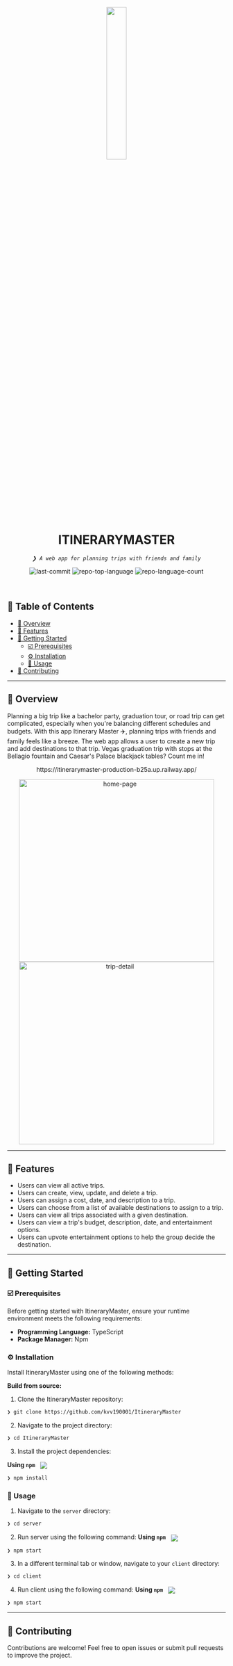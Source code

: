<p align="center">
    <img src="https://static-00.iconduck.com/assets.00/airplane-emoji-2048x2048-ht53h55r.png" align="center" width="30%">
</p>
<p align="center"><h1 align="center">ITINERARYMASTER</h1></p>
<p align="center">
	<em><code>❯ A web app for planning trips with friends and family</code></em>
</p>
<p align="center">
	<img src="https://img.shields.io/github/last-commit/kvv190001/ItineraryMaster?style=default&logo=git&logoColor=white&color=0080ff" alt="last-commit">
	<img src="https://img.shields.io/github/languages/top/kvv190001/ItineraryMaster?style=default&color=0080ff" alt="repo-top-language">
	<img src="https://img.shields.io/github/languages/count/kvv190001/ItineraryMaster?style=default&color=0080ff" alt="repo-language-count">
</p>
<p align="center"><!-- default option, no dependency badges. -->
</p>
<p align="center">
	<!-- default option, no dependency badges. -->
</p>
<br>

## 🔗 Table of Contents

- [📍 Overview](#-overview)
- [👾 Features](#-features)
- [🚀 Getting Started](#-getting-started)
  - [☑️ Prerequisites](#-prerequisites)
  - [⚙️ Installation](#-installation)
  - [🤖 Usage](#🤖-usage)
- [🔰 Contributing](#-contributing)

---

## 📍 Overview

Planning a big trip like a bachelor party, graduation tour, or road trip can get complicated, especially when you're balancing different schedules and budgets. With this app Itinerary Master ✈️, planning trips with friends and family feels like a breeze. The web app allows a user to create a new trip and add destinations to that trip. Vegas graduation trip with stops at the Bellagio fountain and Caesar's Palace blackjack tables? Count me in!
<p align="center">https://itinerarymaster-production-b25a.up.railway.app/</p>

<p align="center">
	<img src="https://github.com/user-attachments/assets/48621b33-d62d-4509-a5d2-7482fa3b1542" alt="home-page" width="450" height="420" />
	<img src="https://github.com/user-attachments/assets/118b8b5d-c2b0-485f-b416-8adb5d708fea" alt="trip-detail" width="450" height="420" />
</p>

---

## 👾 Features

- Users can view all active trips.
- Users can create, view, update, and delete a trip.
- Users can assign a cost, date, and description to a trip.
- Users can choose from a list of available destinations to assign to a trip.
- Users can view all trips associated with a given destination.
- Users can view a trip's budget, description, date, and entertainment options.
- Users can upvote entertainment options to help the group decide the destination.

---

## 🚀 Getting Started

### ☑️ Prerequisites

Before getting started with ItineraryMaster, ensure your runtime environment meets the following requirements:

- **Programming Language:** TypeScript
- **Package Manager:** Npm


### ⚙️ Installation

Install ItineraryMaster using one of the following methods:

**Build from source:**

1. Clone the ItineraryMaster repository:
```sh
❯ git clone https://github.com/kvv190001/ItineraryMaster
```

2. Navigate to the project directory:
```sh
❯ cd ItineraryMaster
```

3. Install the project dependencies:


**Using `npm`** &nbsp; [<img align="center" src="https://img.shields.io/badge/npm-CB3837.svg?style={badge_style}&logo=npm&logoColor=white" />](https://www.npmjs.com/)

```sh
❯ npm install
```




### 🤖 Usage
1. Navigate to the `server` directory:
```sh
❯ cd server
```

2. Run server using the following command:
**Using `npm`** &nbsp; [<img align="center" src="https://img.shields.io/badge/npm-CB3837.svg?style={badge_style}&logo=npm&logoColor=white" />](https://www.npmjs.com/)
```sh
❯ npm start
```

3. In a different terminal tab or window, navigate to your `client` directory:
```sh
❯ cd client
```

4. Run client using the following command:
**Using `npm`** &nbsp; [<img align="center" src="https://img.shields.io/badge/npm-CB3837.svg?style={badge_style}&logo=npm&logoColor=white" />](https://www.npmjs.com/)
```sh
❯ npm start
```

---

## 🔰 Contributing

Contributions are welcome! Feel free to open issues or submit pull requests to improve the project.


